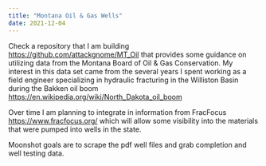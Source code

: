 ```yaml
---
title: "Montana Oil & Gas Wells"
date: 2021-12-04
---
```


Check a repository that I am building https://github.com/attackgnome/MT_Oil that provides some guidance on utilizing data from the Montana Board of Oil & Gas Conservation. My interest in this data set came from the several years I spent working as a field engineer specializing in hydraulic fracturing in the Williston Basin during the Bakken oil boom https://en.wikipedia.org/wiki/North_Dakota_oil_boom

Over time I am planning to integrate in information from FracFocus https://www.fracfocus.org/ which will allow some visibility into the materials that were pumped into wells in the state. 

Moonshot goals are to scrape the pdf well files and grab completion and well testing data. 



